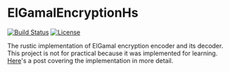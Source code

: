 # ElGamalEncryptionHs

[![Build Status](https://travis-ci.org/falgon/ElgamalEncryptionHs.svg?branch=master)](https://travis-ci.org/falgon/ElgamalEncryptionHs)
[![License](https://img.shields.io/badge/License-BSD%203--Clause-blue.svg)](https://opensource.org/licenses/BSD-3-Clause)

The rustic implementation of ElGamal encryption encoder and its decoder. 
This project is not for practical because it was implemented for learning. [Here](https://falgon.github.io/roki.log/posts/2018/%207/13/elgamalEncryption/)'s a post covering the implementation in more detail.
